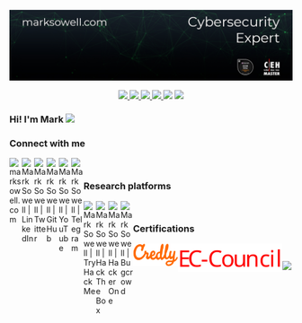 [ ![Mark Sowell](Current4.png)](https://marksowell.com)

<p align="center">
<a href="https://github.com/marksowell"><img src="https://img.shields.io/github/followers/marksowell?style=social">
<a href="https://keybase.io/marksowell"><img src="https://img.shields.io/keybase/pgp/marksowell">
<a href="https://stats.uptimerobot.com/60WvLSoxxz/786870760"><img src="https://img.shields.io/uptimerobot/ratio/m786870760-eb1a41a20f0612eccc9cfd54">
<a href="https://marksowell.com"><img src="https://img.shields.io/website?url=https%3A%2F%2Fmarksowell.com">
<a href="https://discord.gg/marksowell"><img src="https://img.shields.io/discord/555552394184753153.svg?logo=discord"></a>
<a href="https://twitter.com/marksowell"><img src="https://img.shields.io/twitter/follow/marksowell.svg?logo=twitter"></a>
</p>

### Hi! I'm Mark <img src="https://media.giphy.com/media/hvRJCLFzcasrR4ia7z/giphy.gif" width="2%">

### Connect with me

[<img align="left" alt="marksowell.com" width="22px" src="https://upload.wikimedia.org/wikipedia/commons/4/4b/Breezeicons-apps-32-preferences-system-network.svg" />][website]
[<img align="left" alt="Mark Sowell | LinkedIn" width="22px" src="https://raw.githubusercontent.com/rahuldkjain/github-profile-readme-generator/master/src/images/icons/Social/linked-in-alt.svg" />][linkedin]
[<img align="left" alt="Mark Sowell | Twitter" width="22px" src="https://raw.githubusercontent.com/rahuldkjain/github-profile-readme-generator/master/src/images/icons/Social/twitter.svg" />][twitter]
[<img align="left" alt="Mark Sowell | GitHub" width="22px" src="https://raw.githubusercontent.com/rahuldkjain/github-profile-readme-generator/master/src/images/icons/Social/github.svg" />][github]
[<img align="left" alt="Mark Sowell | YouTube" width="22px" src="https://raw.githubusercontent.com/rahuldkjain/github-profile-readme-generator/master/src/images/icons/Social/youtube.svg" />][youtube]
[<img align="left" alt="Mark Sowell | Telegram" width="22px" src="https://upload.wikimedia.org/wikipedia/commons/8/83/Telegram_2019_Logo.svg"/>][telegram]

<br />

### Research platforms
  
[<img align="left" alt="Mark Sowell | TryHackMe" width="22px" src="https://cdnjs.cloudflare.com/ajax/libs/simple-icons/4.5.0/tryhackme.svg" />][tryhackme]
[<img align="left" alt="Mark Sowell | Hack The Box" width="22px" src="https://cdnjs.cloudflare.com/ajax/libs/simple-icons/4.5.0/hackthebox.svg" />][hackthebox]
[<img align="left" alt="Mark Sowell | HackerOne" width="22px" src="https://cdn.jsdelivr.net/npm/simple-icons@3.13.0/icons/hackerone.svg" />][hackerone]
[<img align="left" alt="Mark Sowell | Bugcrowd" width="22px" src="https://raw.githubusercontent.com/noobpk/noobpk.github.io/master/assets/img/bugcrowd.svg" />][bugcrowd]
  
<br />
  
### Certifications  
  
[<img align="left" alt="Mark Sowell | Credly" height="40px" src="credly.svg" />][credly]
[<img align="left" alt="Mark Sowell | EC-Council" height="50px" src="ec-council.svg" />][eccouncil]

<br />

![](https://komarev.com/ghpvc/?username=marksowell&color=57c62e&style=for-the-badge)

[website]: https://marksowell.com
[github]: https://github.com/marksowell  
[youtube]: https://www.youtube.com/channel/UCuHMYk-np8zBOkGtlkN5PrA
[linkedin]: https://www.linkedin.com/in/marksowell/
[hackthebox]: https://app.hackthebox.com/profile/319820
[bugcrowd]: https://bugcrowd.com/marksowell
[hackerone]: https://hackerone.com/marksowell
[tryhackme]: https://tryhackme.com/p/marksowell  
[twitter]: https://twitter.com/marksowell/  
[telegram]: https://t.me/marksowell
[credly]: https://www.credly.com/users/marksowell/badges?sort=-state_updated_at
[eccouncil]: https://aspen.eccouncil.org/VerifyBadge?type=certification&a=hrh5u5BN7tpBPrNa4iembfeuOXjVqqECsmvVrUh2oeI=  
